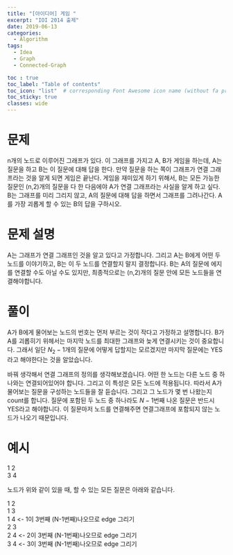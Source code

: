 ```yaml
---
title: "[아이디어] 게임 "
excerpt: "IOI 2014 출제"
date: 2019-06-13
categories:
  - Algorithm
tags:
  - Idea
  - Graph
  - Connected-Graph

toc : true
toc_label: "Table of contents"
toc_icon: "list"  # corresponding Font Awesome icon name (without fa prefix)
toc_sticky: true
classes: wide  
---
```


# 문제 

n개의 노드로 이루어진 그래프가 있다. 이 그래프를 가지고 A, B가 게임을 하는데, A는 질문을 하고 B는 이 질문에 대해 답을 한다. 
만약 질문을 하는 쪽이 그래프가 연결 그래프라는 것을 알게 되면 게임은 끝난다. 게임을 재미있게 하기 위해서, B는 모든 가능한 질문인 (n,2)개의 
질문을 다 한 다음에야 A가 연결 그래프라는 사실을 알게 하고 싶다. B는 그래프를 미리 그리지 않고, A의 질문에 대해 답을 하면서 그래프를 그려나간다. 
A를 가장 괴롭게 할 수 있는 B의 답을 구하시오.  

# 문제 설명

A는 그래프가 연결 그래프인 것을 알고 있다고 가정합니다. 그리고 A는 B에게 어떤 두 노드를 이야기하고, B는 이 두 노드를 연결할지 말지 결정합니다. 
B는 A의 질문에 에지를 연결할 수도 아닐 수도 있지만, 최종적으로는 (n,2)개의 질문 안에 모든 노드들을 연결해야합니다. 

# 풀이

A가 B에게 물어보는 노드의 번호는 먼저 부르는 것이 작다고 가정하고 설명합니다. B가 A를 괴롭히기 위헤서는 마지막 노드를 최대한 그래프와 늦게 연결시키는 것이 중요합니다.
그래서 일단 $N_{2}-1$개의 질문에 어떻게 답할지는 모르겠지만 마지막 질문에는 YES라고 해야한다는 것을 알았습니다.  

바꿔 생각해서 연결 그래프의 정의를 생각해보겠습니다. 어떤 한 노드는 다른 노드 중 하나와는 연결되어있어야 합니다. 그리고 이 특성은 모든 노드에 적용됩니다.
따라서 A가 물어보는 질문을 구성하는 노드들을 잘 듣습니다. 그리고 그 노드가 몇 번 나왔는지 count를 합니다. 질문에 포함된 두 노드 중 하나라도 $N-1$번째 나온 질문은 
반드시 YES라고 해야합니다. 이 질문마저 노드를 연결해주면 연결그래프에 포함되지 않는 노드가 나오기 때문입니다.

# 예시

1  2   
3  4   

노드가 위와 같이 있을 때, 할 수 있는 모든 질문은 아래와 같습니다.  
  
1 2  
1 3  
1 4   <- 1이 3번째 (N-1번째)나오므로 edge 그리기  
2 3  
2 4   <- 2이 3번째 (N-1번째)나오므로 edge 그리기  
3 4   <- 3이 3번째 (N-1번째)나오므로 edge 그리기  
